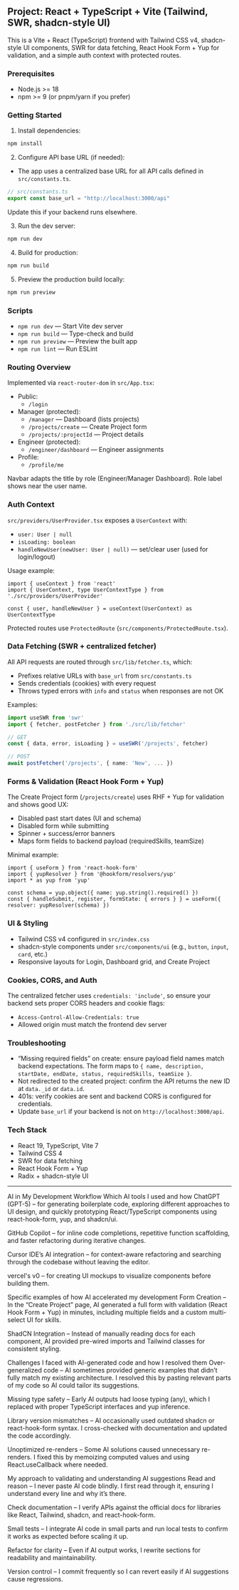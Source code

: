 ## Project: React + TypeScript + Vite (Tailwind, SWR, shadcn-style UI)

This is a Vite + React (TypeScript) frontend with Tailwind CSS v4, shadcn-style UI components, SWR for data fetching, React Hook Form + Yup for validation, and a simple auth context with protected routes.

### Prerequisites
- Node.js >= 18
- npm >= 9 (or pnpm/yarn if you prefer)

### Getting Started
1) Install dependencies:
```bash
npm install
```

2) Configure API base URL (if needed):
- The app uses a centralized base URL for all API calls defined in `src/constants.ts`.
```ts
// src/constants.ts
export const base_url = "http://localhost:3000/api"
```
Update this if your backend runs elsewhere.

3) Run the dev server:
```bash
npm run dev
```

4) Build for production:
```bash
npm run build
```

5) Preview the production build locally:
```bash
npm run preview
```

### Scripts
- `npm run dev` — Start Vite dev server
- `npm run build` — Type-check and build
- `npm run preview` — Preview the built app
- `npm run lint` — Run ESLint

### Routing Overview
Implemented via `react-router-dom` in `src/App.tsx`:
- Public:
  - `/login`
- Manager (protected):
  - `/manager` — Dashboard (lists projects)
  - `/projects/create` — Create Project form
  - `/projects/:projectId` — Project details
- Engineer (protected):
  - `/engineer/dashboard` — Engineer assignments
- Profile:
  - `/profile/me`

Navbar adapts the title by role (Engineer/Manager Dashboard). Role label shows near the user name.

### Auth Context
`src/providers/UserProvider.tsx` exposes a `UserContext` with:
- `user: User | null`
- `isLoading: boolean`
- `handleNewUser(newUser: User | null)` — set/clear user (used for login/logout)

Usage example:
```tsx
import { useContext } from 'react'
import { UserContext, type UserContextType } from './src/providers/UserProvider'

const { user, handleNewUser } = useContext(UserContext) as UserContextType
```

Protected routes use `ProtectedRoute` (`src/components/ProtectedRoute.tsx`).

### Data Fetching (SWR + centralized fetcher)
All API requests are routed through `src/lib/fetcher.ts`, which:
- Prefixes relative URLs with `base_url` from `src/constants.ts`
- Sends credentials (cookies) with every request
- Throws typed errors with `info` and `status` when responses are not OK

Examples:
```ts
import useSWR from 'swr'
import { fetcher, postFetcher } from './src/lib/fetcher'

// GET
const { data, error, isLoading } = useSWR('/projects', fetcher)

// POST
await postFetcher('/projects', { name: 'New', ... })
```

### Forms & Validation (React Hook Form + Yup)
The Create Project form (`/projects/create`) uses RHF + Yup for validation and shows good UX:
- Disabled past start dates (UI and schema)
- Disabled form while submitting
- Spinner + success/error banners
- Maps form fields to backend payload (requiredSkills, teamSize)

Minimal example:
```tsx
import { useForm } from 'react-hook-form'
import { yupResolver } from '@hookform/resolvers/yup'
import * as yup from 'yup'

const schema = yup.object({ name: yup.string().required() })
const { handleSubmit, register, formState: { errors } } = useForm({ resolver: yupResolver(schema) })
```

### UI & Styling
- Tailwind CSS v4 configured in `src/index.css`
- shadcn-style components under `src/components/ui` (e.g., `button`, `input`, `card`, etc.)
- Responsive layouts for Login, Dashboard grid, and Create Project

### Cookies, CORS, and Auth
The centralized fetcher uses `credentials: 'include'`, so ensure your backend sets proper CORS headers and cookie flags:
- `Access-Control-Allow-Credentials: true`
- Allowed origin must match the frontend dev server

### Troubleshooting
- “Missing required fields” on create: ensure payload field names match backend expectations. The form maps to `{ name, description, startDate, endDate, status, requiredSkills, teamSize }`.
- Not redirected to the created project: confirm the API returns the new ID at `data._id` or `data.id`.
- 401s: verify cookies are sent and backend CORS is configured for credentials.
- Update `base_url` if your backend is not on `http://localhost:3000/api`.

### Tech Stack
- React 19, TypeScript, Vite 7
- Tailwind CSS 4
- SWR for data fetching
- React Hook Form + Yup
- Radix + shadcn-style UI

---


AI in My Development Workflow
Which AI tools I used and how
ChatGPT (GPT-5) – for generating boilerplate code, exploring different approaches to UI design, and quickly prototyping React/TypeScript components using react-hook-form, yup, and shadcn/ui.

GitHub Copilot – for inline code completions, repetitive function scaffolding, and faster refactoring during iterative changes.

Cursor IDE’s AI integration – for context-aware refactoring and searching through the codebase without leaving the editor.

vercel's v0 – for creating UI mockups to visualize components before building them.

Specific examples of how AI accelerated my development
Form Creation – In the “Create Project” page, AI generated a full form with validation (React Hook Form + Yup) in minutes, including multiple fields and a custom multi-select UI for skills.

ShadCN Integration – Instead of manually reading docs for each component, AI provided pre-wired imports and Tailwind classes for consistent styling.


Challenges I faced with AI-generated code and how I resolved them
Over-generalized code – AI sometimes provided generic examples that didn’t fully match my existing architecture. I resolved this by pasting relevant parts of my code so AI could tailor its suggestions.

Missing type safety – Early AI outputs had loose typing (any), which I replaced with proper TypeScript interfaces and yup inference.

Library version mismatches – AI occasionally used outdated shadcn or react-hook-form syntax. I cross-checked with documentation and updated the code accordingly.

Unoptimized re-renders – Some AI solutions caused unnecessary re-renders. I fixed this by memoizing computed values and using React.useCallback where needed.

My approach to validating and understanding AI suggestions
Read and reason – I never paste AI code blindly. I first read through it, ensuring I understand every line and why it’s there.

Check documentation – I verify APIs against the official docs for libraries like React, Tailwind, shadcn, and react-hook-form.

Small tests – I integrate AI code in small parts and run local tests to confirm it works as expected before scaling it up.

Refactor for clarity – Even if AI output works, I rewrite sections for readability and maintainability.

Version control – I commit frequently so I can revert easily if AI suggestions cause regressions.
